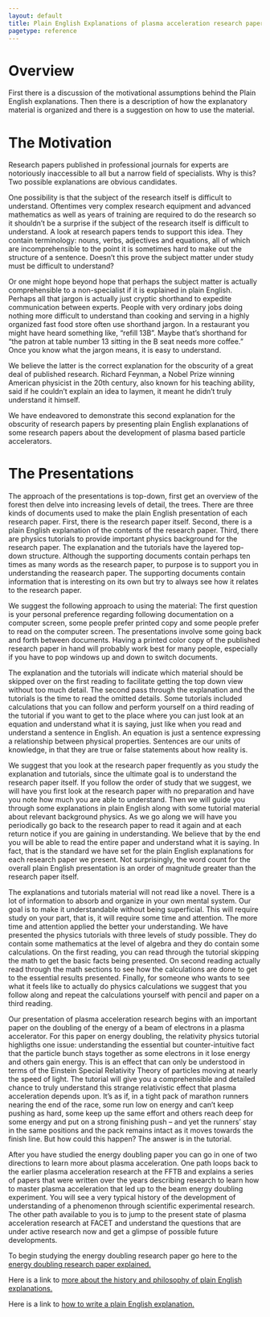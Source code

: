 ```yaml
---
layout: default
title: Plain English Explanations of plasma acceleration research papers
pagetype: reference
---
```



# Overview

First there is a discussion of the  motivational assumptions behind the Plain English explanations. Then there is a description of how the explanatory material is organized and there is a suggestion on how to use the material.

# The Motivation

Research papers published in professional journals for experts are notoriously inaccessible to all but a narrow field of specialists. Why is this? Two possible explanations are obvious candidates.

One possibility is that the subject of the research itself is difficult to understand. Oftentimes very complex research equipment and advanced mathematics as well as years of training are required to do the research so it shouldn’t be a surprise if the subject of the research itself is difficult to understand. A look at research papers tends to support this idea. They contain terminology: nouns, verbs, adjectives and equations, all of which are incomprehensible to the point it is sometimes hard to make out the structure of a sentence. Doesn’t this prove the subject matter under study must be difficult to understand?

Or one might hope beyond hope that perhaps the subject matter is actually comprehensible to a non-specialist if it is explained in plain English. Perhaps all that jargon is actually just cryptic shorthand to expedite communication between experts. People with very ordinary jobs doing nothing more difficult to understand than cooking and serving in a highly organized fast food store often use shorthand jargon. In a restaurant you might have heard something like, “refill 13B”. Maybe that’s shorthand for “the patron at table number 13 sitting in the B seat needs more coffee.” Once you know what the jargon means, it is easy to understand.

We believe the latter is the correct explanation for the obscurity of a great deal of published research. Richard Feynman, a Nobel Prize winning American physicist in the 20th century, also known for his teaching ability, said if he couldn’t explain an idea to laymen, it meant he didn’t truly understand it himself.

We have endeavored to demonstrate this second explanation for the obscurity of research papers by presenting plain English explanations of some research papers about the development of plasma based particle accelerators.

# The Presentations

The approach of the presentations is top-down, first get an overview of the forest then delve into increasing levels of detail, the trees. There are three kinds of documents used to make the plain English presentation of each research paper. First, there is the research paper itself. Second, there is a plain English explanation of the contents of the research paper. Third, there are physics tutorials to provide important physics background for the research paper. The explanation and the tutorials have the layered top-down structure. Although the supporting documents contain perhaps ten times as many words as the research paper, to purpose is to support you in understanding the reasearch paper. The supporting documents contain information that is interesting on its own but try to always see how it relates to the research paper. 

We suggest the following approach to using the material: The first question is your personal preference regarding following documentation on a computer screen, some people prefer printed copy and some people prefer to read on the computer screen. The presentations involve some going back and forth between documents. Having a printed color copy of the published research paper in hand will probably work best for many people, especially if you have to pop windows up and down to switch documents.

The explanation and the tutorials will indicate which material should be skipped over on the first reading to facilitate getting the top down view without too much detail. The second pass through the explanation and the tutorials is the time to read the omitted details. Some tutorials included calculations that you can follow and perform yourself on a third reading of the tutorial if you want to get to the place where you can just look at an equation and understand what it is saying, just like when you read and understand a sentence in English. An equation is just a sentence expressing a relationship between physical properties. Sentences are our units of knowledge, in that they are true or false statements about how reality is. 

We suggest that you look at the research paper frequently as you study the explanation and tutorials, since the ultimate goal is to understand the research paper itself. If you follow the order of study that we suggest, we will have you first look at the research paper with no preparation and have you note how much you are able to understand. Then we will guide you through some explanations in plain English along with some tutorial material about relevant background physics. As we go along we will have you periodically go back to the research paper to read it again and at each return notice if you are gaining in understanding. We believe that by the end you will be able to read the entire paper and understand what it is saying. In fact, that is the standard we have set for the plain English explanations for each research paper we present. Not surprisingly, the word count for the overall plain English presentation is an order of magnitude greater than the research paper itself.

The explanations and tutorials material will not read like a novel. There is a lot of information to absorb and organize in your own mental system. Our goal is to make it understandable without being superficial. This will require study on your part, that is, it will require some time and attention. The more time and attention applied the better your understanding. We have presented the physics tutorials with three levels of study possible. They do contain some mathematics at the level of algebra and they do contain some calculations. On the first reading, you can read through the tutorial skipping the math to get the basic facts being presented. On second reading actually read through the math sections to see how the calculations are done to get to the essential results presented. Finally, for someone who wants to see what it feels like to actually do physics calculations we suggest that you follow along and repeat the calculations yourself with pencil and paper on a third reading.

Our presentation of plasma acceleration research begins with an important paper on the doubling of the energy of a beam of electrons in a plasma accelerator. For this paper on energy doubling, the relativity physics tutorial highligths one issue: understanding the essential but counter-intuitive fact that the particle bunch stays together as some electrons in it lose energy and others gain energy. This is an effect that can only be understood in terms of the Einstein Special Relativity Theory of particles moving at nearly the speed of light. The tutorial will give you a comprehensible and detailed chance to truly understand this strange relativistic effect that plasma acceleration depends upon. It’s as if, in a tight pack of marathon runners nearing the end of the race, some run low on energy and can’t keep pushing as hard, some keep up the same effort and others reach deep for some energy and put on a strong finishing push – and yet the runners’ stay in the same positions and the pack remains intact as it moves towards the finish line. But how could this happen? The answer is in the tutorial.

After you have studied the energy doubling paper you can go in one of two directions to learn more about plasma acceleration. One path loops back to the earlier plasma acceleration research at the FFTB and explains a series of papers that were written over the years describing research to learn how to master plasma acceleration that led up to the beam energy doubling experiment. You will see a very typical history of the development of understanding of a phenomenon through scientific experimental research. The other path available to you is to jump to the present state of plasma acceleration research at FACET and understand the questions that are under active research now and get a glimpse of possible future developments.




<p>To begin studying the energy doubling research paper go here to the <a href="/energy-doubling-explained.html">energy doubling research paper explained.</a></p>

<p>Here is a link to <a href="/plain-english-papers.html">more about the history and philosophy of plain English explanations.</a></p>

<p>Here is a link to <a href="/how-to-write-a-PEP.html">how to write a plain English explanation.</a></p>


